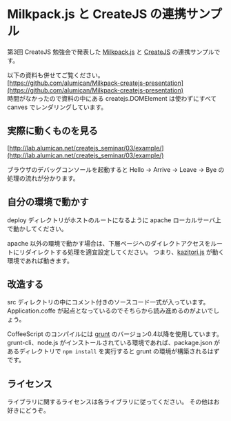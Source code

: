 Milkpack.js と CreateJS の連携サンプル
==========================

第3回 CreateJS 勉強会で発表した [Milkpack.js](https://github.com/alumican/Milkpack.js) と [CreateJS](http://www.createjs.com) の連携サンプルです。

以下の資料も併せてご覧ください。  
[https://github.com/alumican/Milkpack-createjs-presentation](https://github.com/alumican/Milkpack-createjs-presentation)  
時間がなかったので資料の中にある createjs.DOMElement は使わずにすべて canves でレンダリングしています。

実際に動くものを見る
------
[http://lab.alumican.net/createjs_seminar/03/example/](http://lab.alumican.net/createjs_seminar/03/example/)

ブラウザのデバッグコンソールを起動すると Hello → Arrive → Leave → Bye の処理の流れが分かります。

自分の環境で動かす
------
deploy ディレクトリがホストのルートになるように apache ローカルサーバ上で動かしてください。

apache 以外の環境で動かす場合は、下層ページへのダイレクトアクセスをルートにリダイレクトする処理を適宜設定してください。
つまり、[kazitori.js](https://github.com/glassesfactory/kazitori.js) が動く環境であれば動きます。

改造する
------
src ディレクトリの中にコメント付きのソースコード一式が入っています。
Application.coffe が起点となっているのでそちらから読み進めるのがよいでしょう。

CoffeeScript のコンパイルには [grunt](http://gruntjs.com/) のバージョン0.4以降を使用しています。
grunt-cli、node.js がインストールされている環境であれば、package.json があるディレクトリで `npm install` を実行すると grunt の環境が構築されるはずです。

ライセンス
------
ライブラリに関するライセンスは各ライブラリに従ってください。
その他はお好きにどうぞ。
